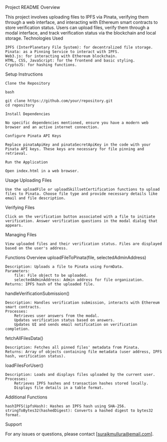 Project README
Overview

This project involves uploading files to IPFS via Pinata, verifying them through a web interface, and interacting with Ethereum smart contracts to store verification status. Users can upload files, verify them through a modal interface, and track verification status via the blockchain and local storage.
Technologies Used

    IPFS (InterPlanetary File System): for decentralized file storage.
    Pinata: as a Pinning Service to interact with IPFS.
    Web3.js: for interacting with Ethereum blockchain.
    HTML, CSS, JavaScript: for the frontend and basic styling.
    CryptoJS: for hashing functions.

Setup Instructions

    Clone the Repository

    bash

    git clone https://github.com/your/repository.git
    cd repository

    Install Dependencies

    No specific dependencies mentioned, ensure you have a modern web browser and an active internet connection.

    Configure Pinata API Keys

    Replace pinataApiKey and pinataSecretApiKey in the code with your Pinata API keys. These keys are necessary for file pinning and retrieval.

    Run the Application

    Open index.html in a web browser.

Usage
Uploading Files

    Use the uploadFile or uploadSkillsetCertification functions to upload files to Pinata. Choose file type and provide necessary details like email and file description.

Verifying Files

    Click on the verification button associated with a file to initiate verification. Answer verification questions in the modal dialog that appears.

Managing Files

    View uploaded files and their verification status. Files are displayed based on the user's address.

Functions Overview
uploadFileToPinata(file, selectedAdminAddress)

    Description: Uploads a file to Pinata using FormData.
    Parameters:
        file: File object to be uploaded.
        selectedAdminAddress: Admin address for file organization.
    Returns: IPFS hash of the uploaded file.

handleVerificationSubmission()

    Description: Handles verification submission, interacts with Ethereum smart contracts.
    Processes:
        Retrieves user answers from the modal.
        Updates verification status based on answers.
        Updates UI and sends email notification on verification completion.

fetchAllFilesData()

    Description: Fetches all pinned files' metadata from Pinata.
    Returns: Array of objects containing file metadata (user address, IPFS hash, verification status).

loadFilesForUser()

    Description: Loads and displays files uploaded by the current user.
    Processes:
        Retrieves IPFS hashes and transaction hashes stored locally.
        Displays file details in a table format.

Additional Functions

    hashIPFS(ipfsHash): Hashes an IPFS hash using SHA-256.
    stringToBytes32(hashedDigest): Converts a hashed digest to bytes32 format.

Support

For any issues or questions, please contact [surajkmullura@email.com].
